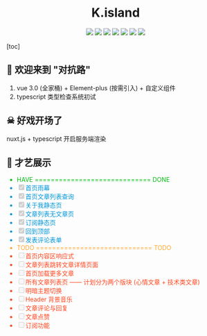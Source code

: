 # <div align="center">K.island</div>

<div align="center">
    <img src="https://img.shields.io/badge/Nuxt-v2.0.1-blue">
    <img src="https://img.shields.io/badge/@vue/cli-v4.5.9-blue">
    <img src="https://img.shields.io/badge/vuex-v4.0.0-blue">
    <img src="https://img.shields.io/badge/vueRouter-v4.0.0-blue">
    <img src="https://img.shields.io/badge/ElementPlus-v1.0.1.bate.11-blue">
    <img src="https://img.shields.io/badge/Node-v12.18.3-blue">
    <img src="https://img.shields.io/badge/MySQL-v8.0.19-blue">
</div>

[toc]

<!--
## 技术栈
1. 博客管理后台
2. TypeScript 静态类型检查
3. nodejs 后台服务
4. nuxt.js 服务端渲染
-->

## 🎃 欢迎来到 "对抗路"

1. vue 3.0 (全家桶) + Element-plus (按需引入) + 自定义组件
2. typescript 类型检查系统初试

## ☠ 好戏开场了

nuxt.js + typescript 开启服务端渲染

## 🤩 才艺展示

<style>
.done {
    color: #0095d9;
}
.todo {
   color: #ff461f; 
}
</style>

<ul>
    <li style="color: #00bc12;">
        HAVE ============================= DONE
    </li>
    <li class="done">
        <label><input type="checkbox" checked disabled>首页雨幕</label>
    </li>
    <li class="done">
        <label><input type="checkbox" checked disabled>首页文章列表查询</label>
    </li>
    <li class="done">
        <label><input type="checkbox" checked disabled>关于我静态页</label>
    </li>
    <li class="done">
        <label><input type="checkbox" checked disabled>文章列表无文章页</label>
    </li>
    <li class="done">
        <label><input type="checkbox" checked disabled>订阅静态页</label>
    </li>
    <li class="done">
        <label><input type="checkbox" checked disabled>回到顶部</label>
    </li>
    <li class="done">
        <label><input type="checkbox" checked disabled>发表评论表单</label>
    </li>
    <li style="color: #ffa631;">
        TODO ============================= TODO
    </li>
    <li class="todo">
        <label><input type="checkbox" disabled>首页内容区响应式</label>
    </li>
    <li class="todo">
        <label><input type="checkbox" disabled>文章列表跳转文章详情页面</label>
    </li>
    <li class="todo">
        <label><input type="checkbox" disabled>首页加载更多文章</label>
    </li>
    <li class="todo">
        <label><input type="checkbox" disabled>所有文章列表页 —— 计划分为两个版块 (心情文章 + 技术类文章)</label>
    </li>
    <li class="todo">
        <label><input type="checkbox" disabled>明暗主题切换</label>
    </li>
    <li class="todo">
        <label><input type="checkbox" disabled>Header 背景音乐</label>
    </li>
    <li class="todo">
        <label><input type="checkbox" disabled>文章评论与回复</label>
    </li>
    <li class="todo">
        <label><input type="checkbox" disabled>文章点赞</label>
    </li>
    <li class="todo">
        <label><input type="checkbox" disabled>订阅功能</label>
    </li>
</ul>


